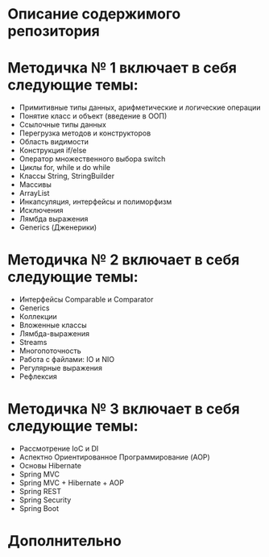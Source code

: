# Описание содержимого репозитория
# Методичка № 1 включает в себя следующие темы:
- Примитивные типы данных, арифметические и логические операции
- Понятие класс и объект (введение в ООП)
- Ссылочные типы данных
- Перегрузка методов и конструкторов
- Область видимости
- Конструкция if/else
- Оператор множественного выбора switch
- Циклы for, while и do while
- Классы String, StringBuilder
- Массивы
- ArrayList
- Инкапсуляция, интерфейсы и полиморфизм
- Исключения
- Лямбда выражения
- Generics (Дженерики)

# Методичка № 2 включает в себя следующие темы:
- Интерфейсы Comparable и Comparator
- Generics
- Коллекции
- Вложенные классы
- Лямбда-выражения
- Streams
- Многопоточность
- Работа с файлами: IO и NIO
- Регулярные выражения
- Рефлексия

# Методичка № 3 включает в себя следующие темы:
- Рассмотрение IoC и DI
- Аспектно Ориентированное Программирование (AOP)
- Основы Hibernate
- Spring MVC
- Spring MVC + Hibernate + AOP
- Spring REST
- Spring Security
- Spring Boot
# Дополнительно
<style scoped>
.position-container {
  display: flex;
  justify-content: flex-end;
  width: 100%;
}

.position-bnt-and-icon {
  display: flex;
  align-items: center;
  gap: 8px;
  flex-wrap: nowrap;
}

.download-doc-btn {
  border: none !important;
  background: none !important;
  box-shadow: none !important;
  text-decoration: underline !important;
  transition: color 0.3s;
  white-space: nowrap;
  color: inherit !important;
  min-width: auto !important;
  padding: 0 8px !important;
  height: auto !important;
  font-size: 0.875rem !important;
}

.download-doc-btn:focus,
.download-doc-btn:hover {
  border: none !important;
  background: none !important;
  box-shadow: none !important;
  outline: none !important;
  color: rgb(86, 153, 209) !important;
  text-decoration: underline !important;
}

.download-doc-btn::before,
.download-doc-btn::after {
  display: none !important;
}

.download-doc-btn:active {
  background: none !important;
  box-shadow: none !important;
}

/* Адаптивность для маленьких экранов */
@media (max-width: 600px) {
  .position-bnt-and-icon {
    flex-direction: column;
    gap: 4px;
  }
  
  .download-doc-btn {
    font-size: 0.75rem !important;
  }
}
</style>
